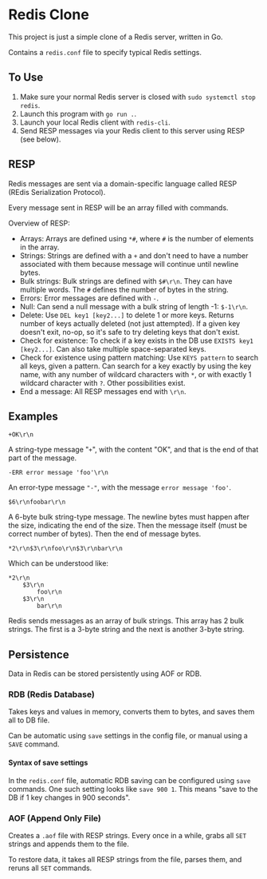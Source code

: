 # Redis Clone

This project is just a simple clone of a Redis server, written in Go.

Contains a `redis.conf` file to specify typical Redis settings.

## To Use

1. Make sure your normal Redis server is closed with `sudo systemctl stop redis`.
2. Launch this program with `go run .`.
3. Launch your local Redis client with `redis-cli`.
4. Send RESP messages via your Redis client to this server using RESP (see below).

## RESP

Redis messages are sent via a domain-specific language called RESP (REdis Serialization Protocol).

Every message sent in RESP will be an array filled with commands.

Overview of RESP:

- Arrays: Arrays are defined using `*#`, where `#` is the number of elements in the array.
- Strings: Strings are defined with a `+` and don't need to have a number associated with them because message will continue until newline bytes.
- Bulk strings: Bulk strings are defined with `$#\r\n`. They can have multiple words. The `#` defines the number of bytes in the string.
- Errors: Error messages are defined with `-`.
- Null: Can send a null message with a bulk string of length -1: `$-1\r\n`.
- Delete: Use `DEL key1 [key2...]` to delete 1 or more keys. Returns number of keys actually deleted (not just attempted).
  If a given key doesn't exit, no-op, so it's safe to try deleting keys that don't exist.
- Check for existence: To check if a key exists in the DB use `EXISTS key1 [key2...]`. Can also take multiple space-separated keys.
- Check for existence using pattern matching: Use `KEYS pattern` to search all keys, given a pattern.
  Can search for a key exactly by using the key name, with any number of wildcard characters with `*`, or with exactly 1 wildcard character with `?`.
  Other possibilities exist.
- End a message: All RESP messages end with `\r\n`.

## Examples

```resp
+OK\r\n
```

A string-type message "`+`", with the content "OK", and that is the end of that part of the message.

```resp
-ERR error message 'foo'\r\n
```

An error-type message `"-"`, with the message `error message 'foo'`.

```resp
$6\r\nfoobar\r\n
```

A 6-byte bulk string-type message. The newline bytes must happen after the size, indicating the end of the size.
Then the message itself (must be correct number of bytes). Then the end of message bytes.

```resp
*2\r\n$3\r\nfoo\r\n$3\r\nbar\r\n
```

Which can be understood like:

```resp
*2\r\n
    $3\r\n
        foo\r\n
    $3\r\n
        bar\r\n
```

Redis sends messages as an array of bulk strings. This array has 2 bulk strings.
The first is a 3-byte string and the next is another 3-byte string.


## Persistence

Data in Redis can be stored persistently using AOF or RDB.

### RDB (Redis Database)

Takes keys and values in memory, converts them to bytes, and saves them all to DB file.

Can be automatic using `save` settings in the config file, or manual using a `SAVE` command.

#### Syntax of save settings

In the `redis.conf` file, automatic RDB saving can be configured using `save` commands. One such setting looks like `save 900 1`.
This means "save to the DB if 1 key changes in 900 seconds".

### AOF (Append Only File)

Creates a `.aof` file with RESP strings. Every once in a while, grabs all `SET` strings and appends them to the file.

To restore data, it takes all RESP strings from the file, parses them, and reruns all `SET` commands.
